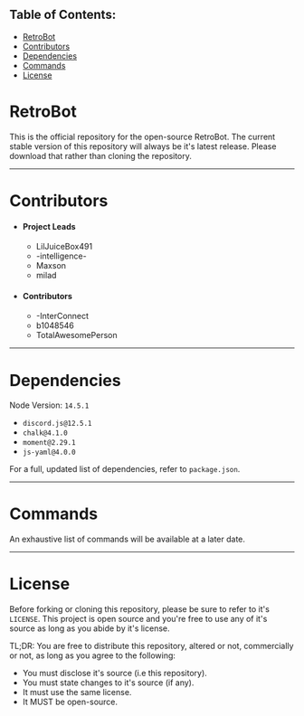 ## Table of Contents:
- [RetroBot](#retrobot)
- [Contributors](#contributors)
- [Dependencies](#dependencies)
- [Commands](#commands)
- [License](#license)

# RetroBot
This is the official repository for the open-source RetroBot. The current stable version of this repository will always be it's latest release. Please download that rather than cloning the repository.

---

# Contributors
-  #### Project Leads
   - LilJuiceBox491
   - -intelligence-
   - Maxson
   - milad

- #### Contributors
  - -InterConnect
  - b1048546
  - TotalAwesomePerson

---

# Dependencies
Node Version: `14.5.1`

- `discord.js@12.5.1`
- `chalk@4.1.0`
- `moment@2.29.1`
- `js-yaml@4.0.0`


For a full, updated list of dependencies, refer to `package.json`.

---
# Commands
An exhaustive list of commands will be available at a later date.

---

# License
Before forking or cloning this repository, please be sure to refer to it's `LICENSE`. This project is open source and you're free to use any of it's source as long as you abide by it's license.

TL;DR: 
You are free to distribute this repository, altered or not, commercially or not, as long as you agree to the following: 
- You must disclose it's source (i.e this repository).
- You must state changes to it's source (if any).
- It must use the same license.
- It MUST be open-source.
